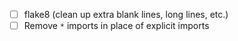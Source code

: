 - [ ] flake8 (clean up extra blank lines, long lines, etc.)
- [ ] Remove `*` imports in place of explicit imports